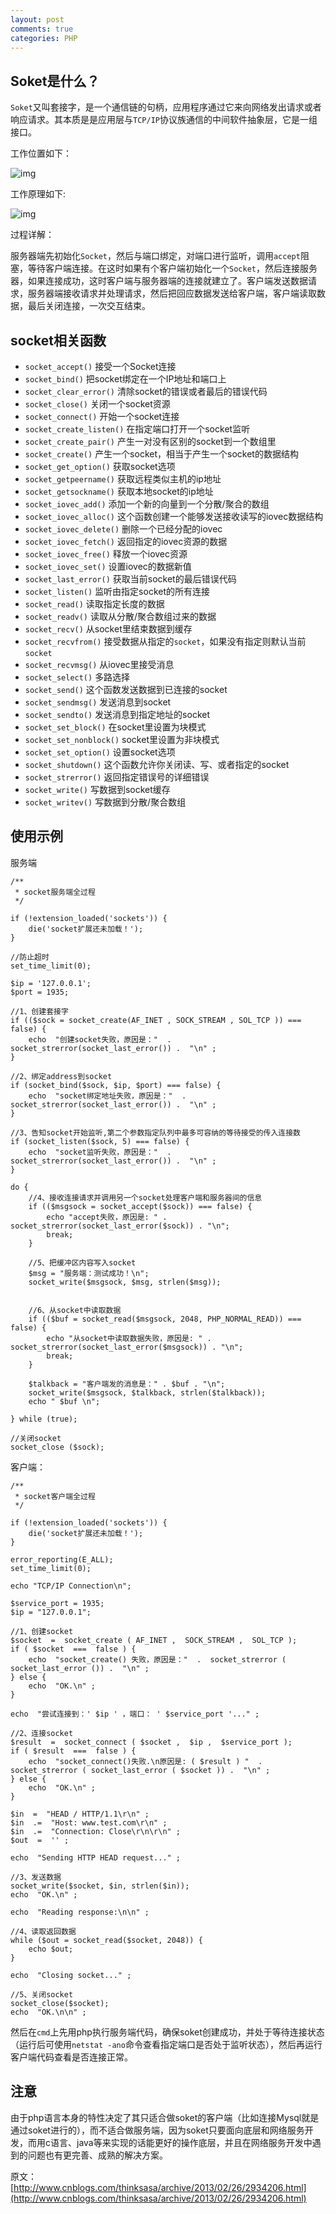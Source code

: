 ```yaml
---
layout: post
comments: true
categories: PHP
---
```


## Soket是什么？

`Soket`又叫套接字，是一个通信链的句柄，应用程序通过它来向网络发出请求或者响应请求。其本质是是应用层与`TCP/IP`协议族通信的中间软件抽象层，它是一组接口。

工作位置如下：


![img](/static/img/socket1.jpg)


工作原理如下:

![img](/static/img/socket2.jpg)

过程详解：

服务器端先初始化`Socket`，然后与端口绑定，对端口进行监听，调用`accept`阻塞，等待客户端连接。在这时如果有个客户端初始化一个`Socket`，然后连接服务器，如果连接成功，这时客户端与服务器端的连接就建立了。客户端发送数据请求，服务器端接收请求并处理请求，然后把回应数据发送给客户端，客户端读取数据，最后关闭连接，一次交互结束。


## socket相关函数


- `socket_accept()` 接受一个Socket连接
- `socket_bind()` 把socket绑定在一个IP地址和端口上
- `socket_clear_error()` 清除socket的错误或者最后的错误代码
- `socket_close()` 关闭一个socket资源
- `socket_connect()` 开始一个socket连接
- `socket_create_listen()` 在指定端口打开一个socket监听
- `socket_create_pair()` 产生一对没有区别的socket到一个数组里
- `socket_create()` 产生一个socket，相当于产生一个socket的数据结构
- `socket_get_option()` 获取socket选项
- `socket_getpeername()` 获取远程类似主机的ip地址
- `socket_getsockname()` 获取本地socket的ip地址
- `socket_iovec_add()` 添加一个新的向量到一个分散/聚合的数组
- `socket_iovec_alloc()` 这个函数创建一个能够发送接收读写的iovec数据结构
- `socket_iovec_delete()` 删除一个已经分配的iovec
- `socket_iovec_fetch()` 返回指定的iovec资源的数据
- `socket_iovec_free()` 释放一个iovec资源
- `socket_iovec_set()` 设置iovec的数据新值
- `socket_last_error()` 获取当前socket的最后错误代码
- `socket_listen()` 监听由指定socket的所有连接
- `socket_read()` 读取指定长度的数据
- `socket_readv()` 读取从分散/聚合数组过来的数据
- `socket_recv()` 从socket里结束数据到缓存
- `socket_recvfrom()` 接受数据从指定的`socket`，如果没有指定则默认当前`socket`
- `socket_recvmsg()` 从iovec里接受消息
- `socket_select()` 多路选择
- `socket_send()` 这个函数发送数据到已连接的socket
- `socket_sendmsg()` 发送消息到socket
- `socket_sendto()` 发送消息到指定地址的socket
- `socket_set_block()` 在socket里设置为块模式
- `socket_set_nonblock()` socket里设置为非块模式
- `socket_set_option()` 设置socket选项
- `socket_shutdown()` 这个函数允许你关闭读、写、或者指定的socket
- `socket_strerror()` 返回指定错误号的详细错误
- `socket_write()` 写数据到socket缓存
- `socket_writev()` 写数据到分散/聚合数组



## 使用示例

服务端

```
/**
 * socket服务端全过程
 */

if (!extension_loaded('sockets')) {
	die('socket扩展还未加载！');
}

//防止超时
set_time_limit(0);

$ip = '127.0.0.1';
$port = 1935;

//1、创建套接字
if (($sock = socket_create(AF_INET , SOCK_STREAM , SOL_TCP )) ===  false) {
	echo  "创建socket失败，原因是："  .  socket_strerror(socket_last_error()) .  "\n" ;
}

//2、绑定address到socket
if (socket_bind($sock, $ip, $port) === false) {
	echo  "socket绑定地址失败，原因是："  .  socket_strerror(socket_last_error()) .  "\n" ;
}

//3、告知socket开始监听,第二个参数指定队列中最多可容纳的等待接受的传入连接数
if (socket_listen($sock, 5) === false) {
	echo  "socket监听失败，原因是："  .  socket_strerror(socket_last_error()) .  "\n" ;
}

do {
	//4、接收连接请求并调用另一个socket处理客户端和服务器间的信息
	if (($msgsock = socket_accept($sock)) === false) {
		echo "accept失败，原因是: " . socket_strerror(socket_last_error($sock)) . "\n";
		break;
	}

	//5、把缓冲区内容写入socket
	$msg = "服务端：测试成功！\n";
	socket_write($msgsock, $msg, strlen($msg));


	//6、从socket中读取数据
	if (($buf = socket_read($msgsock, 2048, PHP_NORMAL_READ)) === false) {
		echo "从socket中读取数据失败，原因是: " . socket_strerror(socket_last_error($msgsock)) . "\n";
		break;
	}

	$talkback = "客户端发的消息是：" . $buf . "\n";
	socket_write($msgsock, $talkback, strlen($talkback));
	echo " $buf \n";

} while (true);

//关闭socket
socket_close ($sock);
```

客户端：

```
/**
 * socket客户端全过程
 */

if (!extension_loaded('sockets')) {
	die('socket扩展还未加载！');
}

error_reporting(E_ALL);
set_time_limit(0);

echo "TCP/IP Connection\n";

$service_port = 1935;
$ip = "127.0.0.1";

//1、创建socket
$socket  =  socket_create ( AF_INET ,  SOCK_STREAM ,  SOL_TCP );
if ( $socket  ===  false ) {
	echo  "socket_create() 失败，原因是："  .  socket_strerror ( socket_last_error ()) .  "\n" ;
} else {
	echo  "OK.\n" ;
}

echo  "尝试连接到：' $ip ' ，端口： ' $service_port '..." ;

//2、连接socket
$result  =  socket_connect ( $socket ,  $ip ,  $service_port );
if ( $result  ===  false ) {
	echo  "socket_connect()失败.\n原因是: ( $result ) "  .  socket_strerror ( socket_last_error ( $socket )) .  "\n" ;
} else {
	echo  "OK.\n" ;
}

$in  =  "HEAD / HTTP/1.1\r\n" ;
$in  .=  "Host: www.test.com\r\n" ;
$in  .=  "Connection: Close\r\n\r\n" ;
$out  =  '' ;

echo  "Sending HTTP HEAD request..." ;

//3、发送数据
socket_write($socket, $in, strlen($in));
echo  "OK.\n" ;

echo  "Reading response:\n\n" ;

//4、读取返回数据
while ($out = socket_read($socket, 2048)) {
	echo $out;
}

echo  "Closing socket..." ;

//5、关闭socket
socket_close($socket);
echo  "OK.\n\n" ;
```

然后在`cmd`上先用php执行服务端代码，确保soket创建成功，并处于等待连接状态（运行后可使用`netstat -ano`命令查看指定端口是否处于监听状态），然后再运行客户端代码查看是否连接正常。


## 注意

由于php语言本身的特性决定了其只适合做soket的客户端（比如连接Mysql就是通过soket进行的），而不适合做服务端，因为soket只要面向底层和网络服务开发，而用c语言、java等来实现的话能更好的操作底层，并且在网络服务开发中遇到的问题也有更完善、成熟的解决方案。

原文：[http://www.cnblogs.com/thinksasa/archive/2013/02/26/2934206.html](http://www.cnblogs.com/thinksasa/archive/2013/02/26/2934206.html)